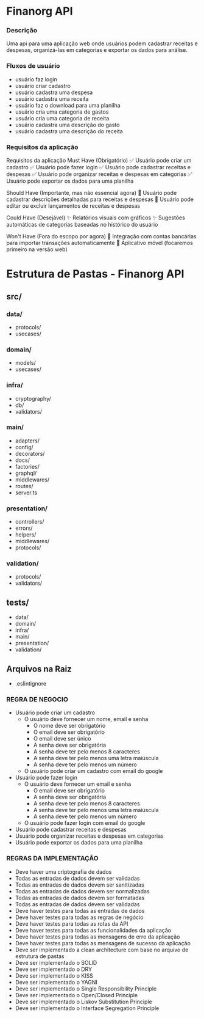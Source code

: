 # Finanorg API

### Descrição

Uma api para uma aplicação web onde usuários podem cadastrar receitas e despesas, organizá-las em categorias e exportar os dados para análise.

### Fluxos de usuário

- usuário faz login
- usuário criar cadastro
- usuário cadastra uma despesa
- usuário cadastra uma receita
- usuário faz o download para uma planilha
- usuário cria uma categoria de gastos
- usuário cria uma categoria de receita
- usuário cadastra uma descrição do gasto
- usuário cadastra uma descrição do receita

### Requisitos da aplicação

Requisitos da aplicação
Must Have (Obrigatório)
✅ Usuário pode criar um cadastro
✅ Usuário pode fazer login
✅ Usuário pode cadastrar receitas e despesas
✅ Usuário pode organizar receitas e despesas em categorias
✅ Usuário pode exportar os dados para uma planilha

Should Have (Importante, mas não essencial agora)
🔹 Usuário pode cadastrar descrições detalhadas para receitas e despesas
🔹 Usuário pode editar ou excluir lançamentos de receitas e despesas

Could Have (Desejável)
✨ Relatórios visuais com gráficos
✨ Sugestões automáticas de categorias baseadas no histórico do usuário

Won't Have (Fora do escopo por agora)
🚫 Integração com contas bancárias para importar transações automaticamente
🚫 Aplicativo móvel (focaremos primeiro na versão web)


# Estrutura de Pastas - Finanorg API

## src/
### data/
- protocols/
- usecases/

### domain/
- models/
- usecases/

### infra/
- cryptography/
- db/
- validators/

### main/
- adapters/
- config/
- decorators/
- docs/
- factories/
- graphql/
- middlewares/
- routes/
- server.ts

### presentation/
- controllers/
- errors/
- helpers/
- middlewares/
- protocols/

### validation/
- protocols/
- validators/

## tests/
- data/
- domain/
- infra/
- main/
- presentation/
- validation/

## Arquivos na Raiz
- .eslintignore


### REGRA DE NEGOCIO

- Usuário pode criar um cadastro
  - O usuário deve fornecer um nome, email e senha
    - O nome deve ser obrigatório
    - O email deve ser obrigatório
    - O email deve ser único
    - A senha deve ser obrigatória
    - A senha deve ter pelo menos 8 caracteres
    - A senha deve ter pelo menos uma letra maiúscula
    - A senha deve ter pelo menos um número
  - O usuário pode criar um cadastro com email do google
- Usuário pode fazer login
  - O usuário deve fornecer um email e senha
    - O email deve ser obrigatório
    - A senha deve ser obrigatória
    - A senha deve ter pelo menos 8 caracteres
    - A senha deve ter pelo menos uma letra maiúscula
    - A senha deve ter pelo menos um número
  - O usuário pode fazer login com email do google
- Usuário pode cadastrar receitas e despesas
- Usuário pode organizar receitas e despesas em categorias
- Usuário pode exportar os dados para uma planilha

### REGRAS DA IMPLEMENTAÇÃO

- Deve haver uma criptografia de dados
- Todas as entradas de dados devem ser validadas
- Todas as entradas de dados devem ser sanitizadas
- Todas as entradas de dados devem ser normalizadas
- Todas as entradas de dados devem ser formatadas
- Todas as entradas de dados devem ser validadas
- Deve haver testes para todas as entradas de dados
- Deve haver testes para todas as regras de negócio
- Deve haver testes para todas as rotas da API
- Deve haver testes para todas as funcionalidades da aplicação
- Deve haver testes para todas as mensagens de erro da aplicação
- Deve haver testes para todas as mensagens de sucesso da aplicação
- Deve ser implementado a clean architecture com base no arquivo de estrutura de pastas
- Deve ser implementado o SOLID
- Deve ser implementado o DRY
- Deve ser implementado o KISS
- Deve ser implementado o YAGNI
- Deve ser implementado o Single Responsibility Principle
- Deve ser implementado o Open/Closed Principle
- Deve ser implementado o Liskov Substitution Principle
- Deve ser implementado o Interface Segregation Principle
